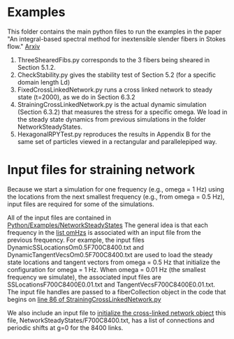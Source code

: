 # Examples 
This folder contains the main python files to run the examples
in the paper "An integral-based spectral method for inextensible slender fibers 
in Stokes flow." [Arxiv](https://arxiv.org/abs/2007.11728)

1) ThreeShearedFibs.py corresponds to the 3 fibers being sheared in Section 5.1.2.
2) CheckStability.py gives the stability test of Section 5.2 (for a specific domain length Ld)
3) FixedCrossLinkedNetwork.py runs a cross linked network to steady state (t=2000), as we do in
Section 6.3.2
4) StrainingCrossLinkedNetwork.py is the actual dynamic simulation (Section 6.3.2) that measures the 
stress for a specific omega. We load in the steady state dynamics from previous simulations in the 
folder NetworkSteadyStates. 
5) HexagonalRPYTest.py reproduces the results in Appendix B for the same set of particles viewed in
a rectangular and parallelepiped way. 

# Input files for straining network
Because we start a simulation for one frequency (e.g., omega = 1 Hz) using the locations from the 
next smallest frequency (e.g., from omega = 0.5 Hz), input files are required for some of the simulations. 

All of the input files are contained in [Python/Examples/NetworkSteadyStates](https://github.com/stochasticHydroTools/SlenderBody/tree/master/Python/Examples/NetworkSteadyStates)
The general idea is that each frequency in the [list omHzs](https://github.com/stochasticHydroTools/SlenderBody/blob/4cf402e21404ad8b9589af1de5b652adfbb1f72e/Python/Examples/StrainingCrossLinkedNetwork.py#L45)
is associated with an input file from the previous frequency. For example, the input files DynamicSSLocationsOm0.5F700C8400.txt
and DynamicTangentVecsOm0.5F700C8400.txt are used to load the steady state locations and tangent vectors from omega = 0.5 Hz that 
initialize the configuration for omega = 1 Hz. When omega = 0.01 Hz (the smallest frequency we simulate), the associated input 
files are SSLocationsF700C8400E0.01.txt and TangentVecsF700C8400E0.01.txt. The input file handles are passed to a fiberCollection object 
in the code that begins on [line 86 of StrainingCrossLinkedNetwork.py](https://github.com/stochasticHydroTools/SlenderBody/blob/4cf402e21404ad8b9589af1de5b652adfbb1f72e/Python/Examples/StrainingCrossLinkedNetwork.py#L86)

We also include an input file to [initialize the cross-linked network object](https://github.com/stochasticHydroTools/SlenderBody/blob/4cf402e21404ad8b9589af1de5b652adfbb1f72e/Python/Examples/StrainingCrossLinkedNetwork.py#L101)
this file, NetworkSteadyStates/F700C8400.txt, has a list of connections and periodic shifts at g=0 for the 8400 links. 